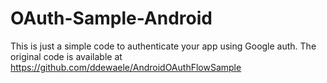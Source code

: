 OAuth-Sample-Android
====================

This is just a simple code to authenticate your app using Google auth. The original code is available at https://github.com/ddewaele/AndroidOAuthFlowSample
